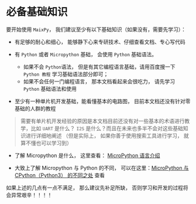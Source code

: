 必备基础知识
=========


要开始使用 `MaixPy`， 我们建议至少有以下基础知识（如果没有，需要先学习）：

* 有足够的耐心和细心， 能够静下心来专研技术、仔细查看文档、专心写代码

* 有 `Python` 或者 `Micropython` 基础， 会使用 `Python` 基础语法。
  * 如果不会 `Python`语法， 但是有其它编程语言基础，请用百度搜一下 `Python 教程` 学习基础语法部分即可；
  * 如果不会任何一门编程语言， 那本文档看起来会很吃力， 请先学习 `Python` 基础语法和使用

* 至少有一种单片机开发基础，能看懂基本的电路图， 目前本文档还没有针对零基础的人群的教程
> 需要有单片机开发经验的原因是本文档目前还没有对一些基本的术语进行教学，比如 `UART` 是什么？ `I2S` 是什么？而且在未来也多半不会对这些基础知识进行详细地阐述 （但是实际上， 如果你善于使用搜索工具进行学习， 就算不懂也可以学习到）

* 了解 Micropython 是什么， 这里查看： [MicroPython 语言介绍](http://docs.micropython.org/en/latest/reference/index.html)


* 大致上了解 Micropython 与 Python 的不同， 可以在这里：[MicroPython 与 CPython（Python3） 的不同之处](http://docs.micropython.org/en/latest/genrst/index.html) 查看



如果上述的几点有一点不满足， 那么建议先补足所缺， 否则学习和开发的过程将会异常艰辛！！！！
